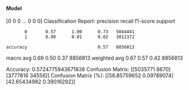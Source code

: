 #### Model
[0 0 0 ... 0 0 0]
Classification Report:
              precision    recall  f1-score   support

           0       0.57      1.00      0.73   5044441
           1       0.80      0.01      0.02   3812372

    accuracy                           0.57   8856813
   macro avg       0.69      0.50      0.37   8856813
weighted avg       0.67      0.57      0.42   8856813

Accuracy: 0.5724775943671838
Confusion Matrix:
[[5035771    8670]
 [3777816   34556]]
Confusion Matrix (%):
[[56.85759652  0.09789074]
 [42.65434982  0.39016292]]
